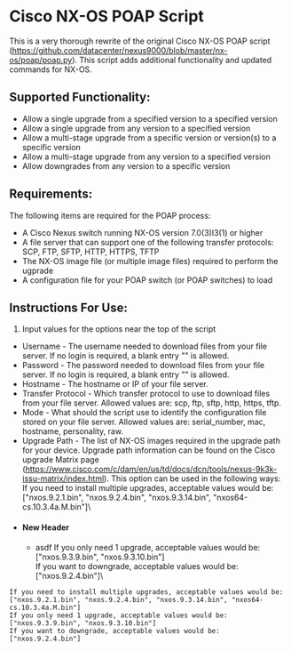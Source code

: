 # Cisco NX-OS POAP Script
This is a very thorough rewrite of the original Cisco NX-OS POAP script (https://github.com/datacenter/nexus9000/blob/master/nx-os/poap/poap.py).
This script adds additional functionality and updated commands for NX-OS.

## Supported Functionality:
- Allow a single upgrade from a specified version to a specified version
- Allow a single upgrade from any version to a specified version
- Allow a multi-stage upgrade from a specific version or version(s) to a specific version
- Allow a multi-stage upgrade from any version to a specified version
- Allow downgrades from any version to a specific version

## Requirements:
The following items are required for the POAP process:
- A Cisco Nexus switch running NX-OS version 7.0(3)I3(1) or higher
- A file server that can support one of the following transfer protocols: SCP, FTP, SFTP, HTTP, HTTPS, TFTP
- The NX-OS image file (or multiple image files) required to perform the ugprade
- A configuration file for your POAP switch (or POAP switches) to load

## Instructions For Use:
1. Input values for the options near the top of the script
* Username - The username needed to download files from your file server. If no login is required, a blank entry "" is allowed.
* Password - The password needed to download files from your file server. If no login is required, a blank entry "" is allowed.
* Hostname - The hostname or IP of your file server.
* Transfer Protocol - Which transfer protocol to use to download files from your file server. Allowed values are: scp, ftp, sftp, http, https, tftp.
* Mode - What should the script use to identify the configuration file stored on your file server. Allowed values are: serial_number, mac, hostname, personality, raw.
* Upgrade Path - The list of NX-OS images required in the upgrade path for your device. Upgrade path information can be found on the Cisco upgrade Matrix page (https://www.cisco.com/c/dam/en/us/td/docs/dcn/tools/nexus-9k3k-issu-matrix/index.html). This option can be used in the following ways:\
If you need to install multiple upgrades, acceptable values would be: ["nxos.9.2.1.bin", "nxos.9.2.4.bin", "nxos.9.3.14.bin", "nxos64-cs.10.3.4a.M.bin"]\
* #### New Header ####
    * asdf
If you only need 1 upgrade, acceptable values would be: ["nxos.9.3.9.bin", "nxos.9.3.10.bin"]\
If you want to downgrade, acceptable values would be: ["nxos.9.2.4.bin"]\
```
If you need to install multiple upgrades, acceptable values would be: ["nxos.9.2.1.bin", "nxos.9.2.4.bin", "nxos.9.3.14.bin", "nxos64-cs.10.3.4a.M.bin"]
If you only need 1 upgrade, acceptable values would be: ["nxos.9.3.9.bin", "nxos.9.3.10.bin"]
If you want to downgrade, acceptable values would be: ["nxos.9.2.4.bin"]
```